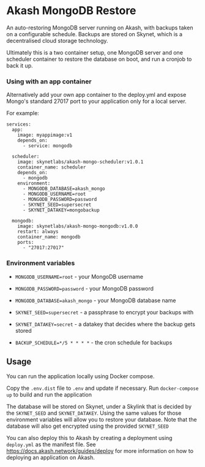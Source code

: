 # Akash MongoDB Restore

An auto-restoring MongoDB server running on Akash, with backups taken on a
configurable schedule. Backups are stored on Skynet, which is a decentralised
cloud storage technology.

Ultimately this is a two container setup, one MongoDB server and one scheduler
container to restore the database on boot, and run a cronjob to back it up. 

### Using with an app container

Alternatively add your own app container to the deploy.yml and expose Mongo's
standard 27017 port to your application only for a local server.

For example:

```
services:
  app: 
    image: myappimage:v1
    depends_on: 
      - service: mongodb

  scheduler:
    image: skynetlabs/akash-mongo-scheduler:v1.0.1
    container_name: scheduler
    depends_on:
      - mongodb
    environment:
      - MONGODB_DATABASE=akash_mongo
      - MONGODB_USERNAME=root
      - MONGODB_PASSWORD=password
      - SKYNET_SEED=supersecret
      - SKYNET_DATAKEY=mongobackup

  mongodb:
    image: skynetlabs/akash-mongo-mongodb:v1.0.0
    restart: always
    container_name: mongodb
    ports:
      - "27017:27017"

```

### Environment variables

- `MONGODB_USERNAME=root` - your MongoDB username
- `MONGODB_PASSWORD=password` - your MongoDB password
- `MONGODB_DATABASE=akash_mongo` - your MongoDB database name

- `SKYNET_SEED=supersecret` - a passphrase to encrypt your backups with
- `SKYNET_DATAKEY=secret` - a datakey that decides where the backup gets stored

- `BACKUP_SCHEDULE=*/5 * * * *` - the cron schedule for backups


## Usage

You can run the application locally using Docker compose. 

Copy the `.env.dist` file to `.env` and update if necessary.
Run `docker-compose up` to build and run the application

The database will be stored on Skynet, under a Skylink that is decided by the
`SKYNET_SEED` and `SKYNET_DATAKEY`. Using the same values for those environment
variables will allow you to restore your database. Note that the database will
also get encrypted using the provided `SKYNET_SEED`

You can also deploy this to Akash by creating a deployment using `deploy.yml` as
the manifest file. See https://docs.akash.network/guides/deploy for more
information on how to deploying an application on Akash.
